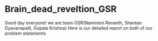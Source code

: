 # Brain_dead_reveltion_GSR
Good day everyone!
we are team GSR(Namineni Revanth, Shantan Dyavanapalli, Gopala Krishna)
Here is our detailed report on both of our problem statements
